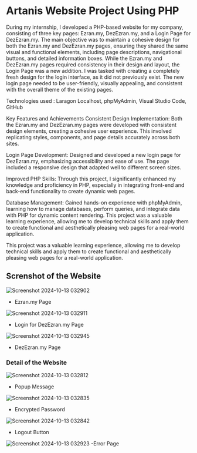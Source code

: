 # Artanis Website Project Using PHP

During my internship, I developed a PHP-based website for my company, consisting of three key pages: Ezran.my, DezEzran.my, and a Login Page for DezEzran.my. 
The main objective was to maintain a cohesive design for both the Ezran.my and DezEzran.my pages, ensuring they shared the same visual and functional elements, including page descriptions, navigational buttons, and detailed information boxes.
While the Ezran.my and DezEzran.my pages required consistency in their design and layout, the Login Page was a new addition.
I was tasked with creating a completely fresh design for the login interface, as it did not previously exist. The new login page needed to be user-friendly, visually appealing, and consistent with the overall theme of the existing pages.

Technologies used : Laragon Localhost, phpMyAdmin, Visual Studio Code, GitHub

Key Features and Achievements
Consistent Design Implementation: Both the Ezran.my and DezEzran.my pages were developed with consistent design elements, creating a cohesive user experience. 
This involved replicating styles, components, and page details accurately across both sites.

Login Page Development: Designed and developed a new login page for DezEzran.my, emphasizing accessibility and ease of use. The page included a responsive design that adapted well to different screen sizes.

Improved PHP Skills: Through this project, I significantly enhanced my knowledge and proficiency in PHP, especially in integrating front-end and back-end functionality to create dynamic web pages.

Database Management: Gained hands-on experience with phpMyAdmin, learning how to manage databases, perform queries, and integrate data with PHP for dynamic content rendering.
This project was a valuable learning experience, allowing me to develop technical skills and apply them to create functional and aesthetically pleasing web pages for a real-world application.


This project was a valuable learning experience, allowing me to develop technical skills and apply them to create functional and aesthetically pleasing web pages for a real-world application.


## Screnshot of the Website

![Screenshot 2024-10-13 032902](https://github.com/user-attachments/assets/5a20dc18-0470-4b0e-858a-9b928e9f8ff4)
- Ezran.my Page
  
![Screenshot 2024-10-13 032911](https://github.com/user-attachments/assets/38b97e9f-a6d7-40a6-86b5-f185a12d73ef)
- Login for DezEzran.my Page
  
![Screenshot 2024-10-13 032945](https://github.com/user-attachments/assets/0e0da07c-6c30-4fcf-aa42-4ea268994dec)
- DezEzran.my Page

### Detail of the Website

![Screenshot 2024-10-13 032812](https://github.com/user-attachments/assets/4810a65d-2f48-47c3-be04-02c3f5fef6c3)
- Popup Message

![Screenshot 2024-10-13 032835](https://github.com/user-attachments/assets/1f436df9-6c90-4c72-9533-fa3eea875982)
- Encrypted Password

![Screenshot 2024-10-13 032842](https://github.com/user-attachments/assets/c065a071-77a2-4db6-9618-ea4565710bbf)
- Logout Button

![Screenshot 2024-10-13 032923](https://github.com/user-attachments/assets/68a8a9a3-a270-463b-b8e1-4e6ea3a5dfc1)
-Error Page



